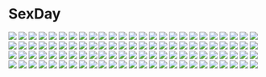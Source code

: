 # SexDay
![](https://konachan.com/jpeg/63496af53bbcb48c903a50bbe237b43b/Konachan.com%20-%20216725%20blonde_hair%20blue%20building%20clouds%20foxgirl%20grass%20group%20long_hair%20male%20original%20ruins%20scenic%20shrine%20sky%20syego%20tail%20torii%20tree%20water%20watermark.jpg)
![](https://konachan.com/image/48f1bc2b91b0130997d21410aa797663/Konachan.com%20-%2030208%20chii%20chobits.jpg)
![](https://konachan.com/jpeg/4582a3985c51cc44dd5201454cad2fb6/Konachan.com%20-%20232936%20bed%20blue_eyes%20blue_hair%20blush%20bow%20braids%20breasts%20censored%20cleavage%20cum%20footjob%20game_cg%20long_hair%20maid%20male%20pantyhose%20penis%20ponytail%20sayori%20smile%20wet.jpg)
![](https://konachan.com/jpeg/d5e8fbf1bf287cb25da322a4a43d329b/Konachan.com%20-%20239895%202girls%20animal%20ball%20book%20braids%20brown_hair%20cat%20doll%20drink%20food%20guitar%20instrument%20kneehighs%20original%20paper%20shorts%20snow%20thighhighs%20twintails%20watermark.jpg)
![](https://konachan.com/image/c70e622c296e71c9d3a2c816ddffec1b/Konachan.com%20-%20159338%20boots%20brown_eyes%20brown_hair%20kiu%20ponytail%20sasha_browse%20shingeki_no_kyojin%20sword%20weapon%20white.jpg)
![](https://konachan.com/image/a26b5d1238323a15cbe0ab348ff5a5d6/Konachan.com%20-%209436%20morimiya_aono%20shihou_matsuri%20sola.jpg)
![](https://konachan.com/image/d63fff190a07ddaf878a9275163139ae/Konachan.com%20-%20247601%20blush%20goggles%20headdress%20kotonoha_aoi%20long_hair%20petenshi_%28dr._vermilion%29%20pink_eyes%20pink_hair%20voiceroid%20white.jpg)
![](https://konachan.com/image/481e7647303cc08954b2cf62f245d6d2/Konachan.com%20-%2044349%20aoba_tsugumi%20christmas%20kannagi_crazy_shrine_maidens%20nagi%20zange%20zettai_ryouiki.jpg)
![](https://konachan.com/jpeg/69d276b8392d8ab8642ea5a8523500e6/Konachan.com%20-%20235183%20blush%20bra%20breasts%20brown_eyes%20brown_hair%20censored%20cum%20game_cg%20long_hair%20male%20nipples%20panties%20penis%20sex%20short_hair%20skirt%20skirt_lift%20underwear.jpg)
![](https://konachan.com/jpeg/6619daa2447d1258fc71e98694be8a00/Konachan.com%20-%20162042%20brown_hair%20green_eyes%20kanbe_kotori%20key%20long_hair%20rewrite%20ribbons%20school_uniform%20visualart.jpg)
![](https://konachan.com/image/93478640252970140f9d19c8712e2a22/Konachan.com%20-%2078287%20ashiwara_otoya%20bikini%20blush%20kurusu_manami%20oouchi_itsuki%20peko%20skirt%20swimsuit%20tamafuri_series%20thighhighs.jpg)
![](https://konachan.com/jpeg/7ca8892ebc364fe35d280927466aeb79/Konachan.com%20-%20287619%20breasts%20catgirl%20cherry%20chocobo%20drink%20food%20fruit%20headband%20long_hair%20merunyaa%20miqo%27te%20nipples%20nude%20pussy%20tail%20tan_lines%20water%20watermark%20wink%20wristwear.jpg)
![](https://konachan.com/jpeg/e367f9ad7a1c4c383f6104576396f334/Konachan.com%20-%2030842%20blonde_hair%20censored%20crown%20flat_chest%20game_cg%20long_hair%20lyrical_lyric%20marmalade%20nipples%20pussy%20ribbons%20thighhighs.jpg)
![](https://konachan.com/image/1d527d5045fc1d14e0562c5ee2e3428a/Konachan.com%20-%20266922%20armor%20bandage%20bikini%20boots%20breasts%20cape%20dress%20fairy%20garter%20glasses%20gloves%20group%20hat%20headband%20male%20navel%20original%20scarf%20staff%20sword%20weapon%20white%20wings.jpg)
![](https://konachan.com/jpeg/e9128c0857c957326ae7fb03ce2d85ba/Konachan.com%20-%20137382%20animal_ears%20blonde_hair%20blue_eyes%20foxgirl%20ichijou_hitoshi%20long_hair%20original%20school_uniform%20white.jpg)
![](https://konachan.com/image/9933be68e5e60a69152c44637f122b91/Konachan.com%20-%20271087%20aliasing%20dress%20night%20original%20scenic%20silhouette%20sky%20stars%20wings%20y_y_%28ysk_ygc%29.jpg)
![](https://konachan.com/image/002bd8ca60ffa5048f3c9ede5e0f0bf9/Konachan.com%20-%20193662%20cape%20dress%20hijiri_byakuren%20long_hair%20magic%20orita_enpitsu%20purple_hair%20thighhighs%20touhou%20yellow_eyes.jpg)
![](https://konachan.com/jpeg/a38b092b67732cb83a4adf76a45b5596/Konachan.com%20-%20217722%202girls%20animal_ears%20black_hair%20blue_eyes%20breasts%20candy%20catgirl%20cleavage%20close%20fang%20inumine_aya%20lollipop%20original%20purple_eyes%20twintails%20white.jpg)
![](https://konachan.com/jpeg/239a352fc0527a59d483bb03addbf3cd/Konachan.com%20-%20299003%202girls%20animal_ears%20ass%20bandaid%20blue_eyes%20cape%20headphones%20long_hair%20muku_%28apupop%29%20original%20pink_hair%20red_eyes%20scan%20swimsuit%20tail%20thighhighs%20white_hair.jpg)
![](https://konachan.com/image/cd768e4e5c6d584093b6ed8c4be6e56f/Konachan.com%20-%20275553%20animal%20building%20cat%20city%20clouds%20kami_%28yoshipt0716%29%20night%20original%20scenic%20sky.jpg)
![](https://konachan.com/image/fc17e2cc5a0186bf8778b17a9f470086/Konachan.com%20-%2023949%20kanon%20minase_nayuki%20tsukimiya_ayu.jpg)
![](https://konachan.com/jpeg/aee6b7272aaa1af34c03a6d780e9772c/Konachan.com%20-%2081603%20kuuchuu_buranko%20tagme.jpg)
![](https://konachan.com/image/a7459e6d9af1f8fbc45688bfa103166a/Konachan.com%20-%2062205%20blonde_hair%20blue_hair%20blush%20book%20dress%20gloves%20halloween%20long_hair%20night%20panties%20pumpkin%20short_hair%20thighhighs%20touhou%20underwear%20vampire%20wings.jpg)
![](https://konachan.com/jpeg/3884ccde68aba0cf3df8acf12b9e5cd4/Konachan.com%20-%2046323%20green%20kannagi_itsuki%20kawai_honoka%20leopard%20shishidou_akiha%20shishidou_imoko%20sora_wo_kakeru_shoujo.jpg)
![](https://konachan.com/jpeg/db777847437fa8ce07d04be293073515/Konachan.com%20-%2027293%20butterfly%20corset%20ico_%28artist%29%20loli%20umineko_no_naku_koro_ni%20ushiromiya_maria.jpg)
![](https://konachan.com/image/3a8ffbd68a885e1601bdb09b616c0397/Konachan.com%20-%20256423%20anthropomorphism%20black_hair%20bort%20elbow_gloves%20gloves%20grass%20hei_yu%20houseki_no_kuni%20long_hair%20skirt%20sword%20thighhighs%20watermark%20weapon.jpg)
![](https://konachan.com/image/1ad0cc4d110a4b37590f130d9168123a/Konachan.com%20-%2074665%20angel_beats%21%20long_hair%20school_uniform%20skirt%20tachibana_kanade%20white_hair%20yellow_eyes.jpg)
![](https://konachan.com/jpeg/b1c061c42fae1d04d550e3d16577f56d/Konachan.com%20-%20149190%20amane_suzuha%20bike_shorts%20boots%20braids%20gloves%20gray_hair%20green_eyes%20gun%20nidoro%20shorts%20socks%20steins%3Bgate%20weapon%20wink.jpg)
![](https://konachan.com/jpeg/1c7c14066e466535fd1071e5bb6bdab0/Konachan.com%20-%20248163%205_nenme_no_houkago%20animal%20blush%20cat%20kantoku%20no_bra%20original%20panties%20panty_pull%20scan%20shirt_lift%20twintails%20underboob%20underwear%20wet.jpg)
![](https://konachan.com/jpeg/dfd52d434b49ea8c6d08b17c38ce383a/Konachan.com%20-%20108692%20animal%20animal_ears%20blonde_hair%20brioche_d%27arquien%20brown_hair%20chibi%20dog%20dog_days%20doggirl%20dress%20foxgirl%20mitsuhashitaeko%20ribbons%20scarf%20tail%20thighhighs.jpg)
![](https://konachan.com/image/3c62549477ed82daef4b935478777ad5/Konachan.com%20-%2060196%20all_male%20blue_eyes%20blue_hair%20ch%40r%20male%20original%20tie%20uniform%20white.jpg)
![](https://konachan.com/image/e635b40b9de7f9c583267f35e2662f9a/Konachan.com%20-%20216915%202girls%20ass%20blonde_hair%20blush%20building%20clouds%20flowers%20greetload%20original%20panties%20petals%20pink_hair%20pixiv_fantasia%20thighhighs%20torii%20underwear.jpg)
![](https://konachan.com/jpeg/796041531645885b1315ec37c26f47b6/Konachan.com%20-%20261179%20black_hair%20breasts%20clochette%20game_cg%20long_hair%20nipples%20nude%20penis%20pussy%20pussy_juice%20red_eyes%20sex%20shintaro%20spread_legs%20uncensored%20wet%20wink.jpg)
![](https://konachan.com/image/94e237f52ee076cc82e96d0cfb30cc9b/Konachan.com%20-%20128643%20animal_ears%20barefoot%20blonde_hair%20foxgirl%20kuro_suto_sukii%20short_hair%20tail%20touhou%20yakumo_ran%20yellow_eyes.jpg)
![](https://konachan.com/image/ebeffbc7a9c436f0bcc2ef6d9efb706d/Konachan.com%20-%20239342%20ashido_mina%20boku_no_hero_academia%20breasts%20nipples%20pink_hair%20short_hair%20to_matto%20yellow_eyes.jpg)
![](https://konachan.com/jpeg/72e0afb2160901819ea36ecf3ae08b2e/Konachan.com%20-%20107250%20bath%20breasts%20censored%20clochette%20fingering%20game_cg%20green_eyes%20hayase_manami%20kamikaze_explorer%20nipples%20nude%20oshiki_hitoshi%20pink_hair%20pussy%20water%20wet.jpg)
![](https://konachan.com/image/8806797f379a21cf22d33a4683cfed9f/Konachan.com%20-%2025248%20abbey_road%20kashiwa_hitomi%20kobayashi_megumi%20nakahara_misaki%20nhk_ni_youkoso%20oiwa_kendi%20parody%20satou_tatsuhiro%20umbrella%20yamazaki_kaoru.jpeg)
![](https://konachan.com/image/3db68f3356a0ea8b70808fe7c4ddb671/Konachan.com%20-%20121424%20dress%20green_hair%20hatsune_miku%20headphones%20long_hair%20polychromatic%20vocaloid.jpg)
![](https://konachan.com/jpeg/8b46dbddf5f0d89106e6739ac40a4d40/Konachan.com%20-%20159492%20bath%20black_hair%20blush%20breasts%20game_cg%20green_eyes%20guardian_place%20male%20nipples%20nude%20saeki_hokuto%20skyfish%20suminoin_ouka.jpg)
![](https://konachan.com/image/912bd37b96eeb9766ed7816c71100463/Konachan.com%20-%20104891%20blue_hair%20game_cg%20haotone_tsubasa%20hontani_kanae%20long_hair%20panties%20purple_eyes%20saga_planets%20school_uniform%20striped_panties%20underwear%20wink.jpg)
![](https://konachan.com/jpeg/69ccf0b72a579e4b105445d55e0c64ce/Konachan.com%20-%20250093%20blush%20dress%20fang%20loli%20long_hair%20noah_fantasy%20purple_eyes%20shanyao_jiang_tororo%20underwater%20water.jpg)
![](https://konachan.com/image/8f745a9cbe2f5fd81bd8cab596d0703f/Konachan.com%20-%2026538%20emma%20maid%20mori_kaoru%20victorian_romance_emma.jpeg)
![](https://konachan.com/image/424c9f840436ae75116673423881a4a4/Konachan.com%20-%2011763%20inatsuki_nanami%20soul_link%20tagme.jpg)
![](https://konachan.com/image/ceba60a256f2ebfe5d7f1f51609c8936/Konachan.com%20-%207193%20gagraphic%20logo%20tobe_sunaho%20watermark.jpg)
![](https://konachan.com/image/e607c4ef9c7c4245410484f36a48742c/Konachan.com%20-%20237425%20101sq%20abarai_renji%20all_male%20bleach%20ichimaru_gin%20komamura_sajin%20kuchiki_byakuya%20kurosaki_ichigo%20kyoraku_shunsui%20male%20polychromatic%20tagme.jpg)
![](https://konachan.com/image/0ebb711aa0c98871b6e69907e1e47d93/Konachan.com%20-%20181061%20blush%20brown_hair%20chengshan0708%20dress%20headband%20long_hair%20original%20phone%20purple_eyes%20thighhighs.jpg)
![](https://konachan.com/image/a16afbb82072b240105b78a84e1ce488/Konachan.com%20-%2094202%20brown_eyes%20brown_hair%20long_hair%20mirine_mon%20panties%20striped_panties%20underwear%20vocaloid.jpg)
![](https://konachan.com/image/a1a25da4ebea78eee76bba43e82fe473/Konachan.com%20-%2036908%20book%20tenjou_tenge.jpg)
![](https://konachan.com/image/804cc49d3bab14a4b3e627e12983602c/Konachan.com%20-%20216952%20armor%20japanese_clothes%20katana%20moon%20original%20pixiv_fantasia%20ponytail%20samurai%20sisamo%20sword%20weapon.jpg)
![](https://konachan.com/jpeg/54032dbed1d543cc1fcb55b5abd163f6/Konachan.com%20-%2026692%20izumi_tsubasu.jpg)
![](https://konachan.com/image/f7585601f79c655a526d43d2ad57fb1d/Konachan.com%20-%2032956%20tagme.jpg)
![](https://konachan.com/image/52158c405f11b66138a3fe5a34495ccd/Konachan.com%20-%20268974%202girls%20blush%20bow%20computer%20demon%20flowers%20glasses%20logo%20navel%20night%20nipples%20onsen%20petals%20red_eyes%20red_hair%20sky%20stars%20succubus%20tree%20water%20yuri%20yuyumatsu.jpg)
![](https://konachan.com/jpeg/30946c7eb760db6613dd9b18ed5bfaef/Konachan.com%20-%20167189%20ass%20blush%20breast_grab%20breasts%20fujita_konomi%20game_cg%20hearts_%28company%29%20long_hair%20natsume_eri%20nipples%20pink_eyes%20purple_hair%20sex.jpg)
![](https://konachan.com/jpeg/3585ffd13c7026fc93f7696722cfac2d/Konachan.com%20-%20169732%20blush%20breasts%20brown_hair%20cum%20game_cg%20hishida_ayame%20long_hair%20minori%20nipples%20nopan%20penis%20purple_eyes%20pussy%20sex%20uncensored%20wet%20yuzuna_hiyo.jpg)
![](https://konachan.com/image/ea61aeceb69739180464e6eafc0da701/Konachan.com%20-%2023072%20misha%20pita_ten%20wings.jpg)
![](https://konachan.com/image/f81093f8a7983ae8520c059602219c48/Konachan.com%20-%20297319%20brown_hair%20chun_lanlanlan%20green_hair%20group%20hat%20japanese_clothes%20kochiya_sanae%20long_hair%20moriya_suwako%20pointed_ears%20short_hair%20touhou%20yasaka_kanako.jpg)
![](https://konachan.com/image/e74bc2182de7c1e141bc3522dbbd8c03/Konachan.com%20-%20226627%20aqua_eyes%20beatrice_%28re%3Azero%29%20blonde_hair%20book%20bow%20dress%20drink%20feihong%20loli%20long_hair%20re%3Azero_kara_hajimeru_isekai_seikatsu%20signed%20stockings%20twintails.jpg)
![](https://konachan.com/image/23d296f55e30fa4b168d987566897fa9/Konachan.com%20-%2044789%20aisaka_taiga%20school_uniform%20sword%20toradora%20weapon.jpg)
![](https://konachan.com/image/cfdd4fb0c43e745e1c3f9703c07a8bb3/Konachan.com%20-%20244258%20breasts%20fate_grand_order%20fate_%28series%29%20gray_hair%20headdress%20jeanne_d%27arc_alter%20kylin%20long_hair%20night%20petals%20stars%20sword%20weapon%20yellow_eyes.jpg)
![](https://konachan.com/image/b48f9e104f8d3fa17043e9f3962165dc/Konachan.com%20-%20156518%20hatsune_miku%20headphones%20motune%20vocaloid.jpg)
![](https://konachan.com/image/4703eedbe9b99841f88325372c360910/Konachan.com%20-%20220827%20aikatsu%21%20hikami_sumire%20kurosawa_rin%20soranagi.jpg)
![](https://konachan.com/image/25ae56d89af8af6a81bb3a2b8269c8a8/Konachan.com%20-%20302517%20anthropomorphism%20azur_lane%20blush%20breasts%20close%20gray_hair%20long_hair%20nipples%20penis%20rak_%28kuraga%29%20red_eyes%20tattoo%20twintails%20uncensored.jpg)
![](https://konachan.com/image/ea7ac64d9c43ed9d03232668f51ce8a3/Konachan.com%20-%20141074%20armor%20artemisia_%28megami_tensei%29%20bodysuit%20gun%20kirijou_mitsuru%20persona%20persona_3%20persona_4%20skintight%20sword%20watermark%20weapon.jpg)
![](https://konachan.com/jpeg/9a9bcf9bce75b919a8095e9351328632/Konachan.com%20-%2075873%20close%20hirasawa_yui%20k-on%21%20short_hair%20transparent%20vector.jpg)
![](https://konachan.com/image/7afaede04287e2cc2d291c406ec5c8be/Konachan.com%20-%20175076%20barefoot%20book%20brown_eyes%20brown_hair%20couch%20original%20paper%20shirt%20short_hair%20yoshidaworks.jpg)
![](https://konachan.com/jpeg/c8c6cbc5ef10ce0a8da473b5124a2d1b/Konachan.com%20-%20242591%20animal%20horse%20original%20pegasus%20sombernight.jpg)
![](https://konachan.com/jpeg/b7ca882995fcf5926248129ededde753/Konachan.com%20-%2094223%20blonde_hair%20breasts%20game_cg%20hatsukoi_sacrament%20hikari_%28hatsukoi_sacrament%29%20nude%20purple_software%20short_hair%20sleeping%20tagme_%28artist%29.jpg)
![](https://konachan.com/image/5fee99914182294246c1e500d05db919/Konachan.com%20-%2068741%20amakusa_juuza%20food%20male%20pocky%20umineko_no_naku_koro_ni%20ushiromiya_ange.jpg)
![](https://konachan.com/image/addb1d1171d70860768785300d9877a4/Konachan.com%20-%2087132%20ass%20bed%20gray_hair%20maid%20misaki_kurehito%20original%20panties%20red_eyes%20thighhighs%20underwear.jpg)
![](https://konachan.com/image/78e030daee9786ece2b7c4f79751f718/Konachan.com%20-%2057729%20beatrice%20bondage%20frederica_bernkastel%20lambdadelta%20male%20nude%20umineko_no_naku_koro_ni%20ushiromiya_battler%20ushiromiya_kinzo.jpg)
![](https://konachan.com/jpeg/c5823b46a997b14185044ad21d6801c8/Konachan.com%20-%20172251%20aliasing%20blonde_hair%20blue_eyes%20building%20christmas%20city%20hat%20kagamine_len%20kagamine_rin%20male%20santa_costume%20santa_hat%20short_hair%20snow%20vocaloid.jpg)
![](https://konachan.com/image/34beb0186af06d6a7f1d8ed8f546c98a/Konachan.com%20-%2055013%20group%20gumi%20hatsune_miku%20kagamine_len%20kagamine_rin%20kaito%20kamui_gakupo%20male%20megurine_luka%20meiko%20nayu%20vocaloid.jpg)
![](https://konachan.com/image/b18414c4fbbd6c18033ef181bafa4376/Konachan.com%20-%2020905%20flcl.jpg)
![](https://konachan.com/image/fa784a754f465e97aca85165965e4b5e/Konachan.com%20-%2083978%20glasses%20godees%20monochrome%20nagato_yuki%20suzumiya_haruhi_no_yuutsu.jpg)
![](https://konachan.com/image/b26580cc89c16495eb7ce675ab7e6233/Konachan.com%20-%20207932%20amy_%28suisei_no_gargantia%29%20bikini%20breasts%20cleavage%20jpeg_artifacts%20matarou_%28genkai_toppa%29%20suisei_no_gargantia%20swimsuit%20wet.jpg)
![](https://konachan.com/image/44dc03de66e04b7bbffb8bac3098e343/Konachan.com%20-%20102240%20black_hair%20boots%20long_hair%20original%20ponytail%20swordsouls%20thighhighs%20waitress%20yellow_eyes.jpg)
![](https://konachan.com/image/62b0145c3981a5ac552074bbfa3c6a53/Konachan.com%20-%209823%20animal_ears%20candidate_for_goddess%20catgirl%20kizna_towryk%20megami_kouhosei%20pilot_candidate.jpg)
![](https://konachan.com/image/7d0b439f6804dd6202846557790fc339/Konachan.com%20-%20116663%20black_hair%20blue_eyes%20blush%20bow%20brown_eyes%20brown_hair%20flowers%20headdress%20long_hair%20photo%20pink_eyes%20saten_ruiko%20short_hair%20twintails%20uiharu_kazari.jpg)
![](https://konachan.com/jpeg/22ec04d2976308cd02c03feb680b2c04/Konachan.com%20-%20281718%20aqua_eyes%20aqua_hair%20ass%20blush%20bra%20breasts%20catgirl%20cleavage%20fang%20flowers%20headband%20long_hair%20original%20panties%20signed%20twintails%20underwear%20waifu2x.jpg)
![](https://konachan.com/jpeg/ce71e480b729dedc20bc4d608b50558a/Konachan.com%20-%20147234%20kagiyama_hina%20touhou.jpg)
![](https://konachan.com/jpeg/4704638e0f7c7837fd9996b29858ed56/Konachan.com%20-%20168003%20bed%20black_hair%20coffee-kizoku%20food%20game_console%20long_hair%20original%20pocky%20purple_eyes%20scan%20school_uniform%20skirt%20thighhighs.jpg)
![](https://konachan.com/jpeg/1ed44532e8e1a2752449295265ad69fa/Konachan.com%20-%2094676%20animal_ears%20blush%20breasts%20brown_eyes%20inubashiri_momiji%20kazami_ryouya%20short_hair%20tail%20touhou%20underboob%20white_hair%20wolfgirl.jpg)
![](https://konachan.com/image/0d0bd9800043b73cb57b57068d4be0d4/Konachan.com%20-%20237811%20aqua_hair%20dress%20hatsune_miku%20headphones%20long_hair%20tagme_%28artist%29%20twintails%20vocaloid.jpg)
![](https://konachan.com/jpeg/cef641c4a127766f0d7a3c53e7004e7f/Konachan.com%20-%20254945%202girls%20anthropomorphism%20aqua_eyes%20blonde_hair%20bow%20dress%20eyepatch%20goth-loli%20headband%20lansane%20lolita_fashion%20original%20red_eyes%20short_hair%20signed%20twins.jpg)
![](https://konachan.com/jpeg/3b3b00743fc5c9dcb8902cf1abe674b3/Konachan.com%20-%2090230%202girls%20blue_eyes%20blue_hair%20breasts%20cleavage%20hatsune_miku%20megurine_luka%20pink_hair%20twintails%20vocaloid.jpg)
![](https://konachan.com/jpeg/2ec5e4c053a041a8731a01378e2cbb0a/Konachan.com%20-%20157397%20angel%20blonde_hair%20blue_eyes%20roze%20wings.jpg)
![](https://konachan.com/jpeg/f7b7ca4ef0df6003e5574ae358f29697/Konachan.com%20-%20283886%20aqua_eyes%20barefoot%20blonde_hair%20blue%20dark_skin%20idolmaster%20layla_%28idolmaster%29%20long_hair%20panties%20shirt%20signed%20underwear%20yuuki_eishi.jpg)
![](https://konachan.com/image/db4ffb63f6922f9251f413c0a1c36966/Konachan.com%20-%2086867%20aqua_eyes%20cameltoe%20chuck%20food%20long_hair%20panties%20panty_%26_stocking_with_garterbelt%20stocking_%28character%29%20striped_panties%20thighhighs%20underwear%20wapokichi.jpg)
![](https://konachan.com/jpeg/72e69259d4db1270f804ea3b39d8e7ae/Konachan.com%20-%20153997%20amakara_surume%20bed%20cameltoe%20original%20panties%20tagme%20underwear%20yuri.jpg)
![](https://konachan.com/image/2eec11900b01d82cabd0db83dd09a390/Konachan.com%20-%20104915%20anjou_naruko%20blue_eyes%20dress%20flowers%20glasses%20honma_meiko%20mocha%20school_uniform%20tsurumi_chiriko%20twintails%20umbrella.jpg)
![](https://konachan.com/image/6c8374992fe272b3a774ab05ac1c07cc/Konachan.com%20-%2033469%20.hack__%20.hack__g.u.%20atoli%20biwa%20haseo.jpg)
![](https://konachan.com/jpeg/43b9e5c51b839a198f56a1207160d6fb/Konachan.com%20-%20274939%20angel%20barefoot%20candy%20chain%20chocolate%20computer%20food%20fruit%20green_hair%20halo%20hei_niao%20kotatsu%20long_hair%20paper%20shackles%20shirt%20white%20wings%20wink%20yellow_eyes.jpg)
![](https://konachan.com/image/0812d2e824c9c3dc6153197b0bfd5252/Konachan.com%20-%20179899%20building%20fire%20grass%20group%20landscape%20noba%20original%20pixiv_fantasia%20ruins%20scenic%20signed%20sky%20staff%20tree.jpg)
![](https://konachan.com/image/a4ee8b99feb93431adacec387f45b848/Konachan.com%20-%2051700%20akiyama_mio%20gray%20k-on%21.jpg)
![](https://konachan.com/jpeg/1911c30556082c68df54263d5e7e71b5/Konachan.com%20-%20282440%20albedo%20black_hair%20breasts%20cleavage%20demon%20dress%20feathers%20gradient%20horns%20long_hair%20magic%20overlord%20reizdrawing%20waifu2x%20watermark%20wings%20yellow_eyes.jpg)
![](https://konachan.com/jpeg/eb7900330b4c4472d5287c39995fb3d6/Konachan.com%20-%20235564%20aliasing%20blue_eyes%20brown_hair%20gloves%20gun%20long_hair%20navel%20original%20school_uniform%20skirt%20tef%20weapon.jpg)
![](https://konachan.com/image/9f0e790e3657779f5fba5e7bdcaf1cc1/Konachan.com%20-%20170587%20animal%20bat%20blue_hair%20dress%20fang%20hat%20itouen654321g%20jpeg_artifacts%20magic%20red_eyes%20remilia_scarlet%20short_hair%20touhou%20vampire%20wings.jpg)
![](https://konachan.com/jpeg/7af15725efd8ab55f468beba2e431e7f/Konachan.com%20-%20184106%20animal_ears%20blue_hair%20bunny_ears%20bunnygirl%20dj_max%20dj_max_technika%20dress%20h2so4%20island_of_horizon%20night%20short_hair%20sky%20stars%20suee%20watermark%20wristwear.jpg)
![](https://konachan.com/image/05b3ffcaa6e20dc3cdd9859348df43ac/Konachan.com%20-%2097426%20dress%20gloves%20izayoi_sakuya%20knife%20maid%20moon%20orita_enpitsu%20touhou%20weapon.jpg)
![](https://konachan.com/jpeg/aa8646a78f4d237a2a8f3d5d0ff13a1e/Konachan.com%20-%20236198%20armor%20black_hair%20elbow_gloves%20game_cg%20garter_belt%20gloves%20hyperdimension_neptunia%20long_hair%20noire%20red_eyes%20tsunako%20twintails.jpg)
